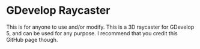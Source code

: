 # GDevelop Raycaster
This is for anyone to use and/or modify.
This is a 3D raycaster for GDevelop 5, and can be used for any purpose.
I recommend that you credit this GitHub page though.
